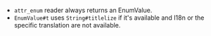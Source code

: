 * `attr_enum` reader always returns an EnumValue.
* `EnumValue#t` uses `String#titlelize` if it's available and I18n or the
  specific translation are not available.